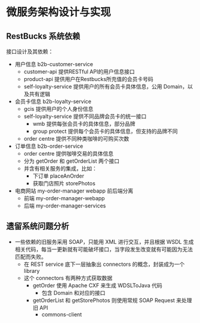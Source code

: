 # 微服务架构设计与实现

## RestBucks 系统依赖

接口设计及其依赖：

- 用户信息 b2b-customer-service
    + customer-api 提供RESTful API的用户信息接口
    + product-api 提供用户在Restbucks所充值的会员卡号码
    + self-loyalty-service 提供用户的所有会员卡具体信息，公用 Domain，以及共有逻辑
- 会员卡信息 b2b-loyalty-service
    + gcis 提供用户的个人身份信息
    + self-loyalty-service 提供不同品牌会员卡的统一接口
        * wmb 提供每张会员卡的具体信息，部分品牌
        * group protect 提供每个会员卡的具体信息，但支持的品牌不同
    + order centre 提供不同种类咖啡的可购买次数
- 订单信息 b2b-order-service
    + order centre 提供咖啡交易的具体信息
    + 分为 getOrder 和 getOrderList 两个接口
    + 并含有相关服务的集成，比如：
        * 下订单 placeAnOrder
        * 获取门店照片 storePhotos
- 电商网站 my-order-manager webapp 前后端分离
    + 前端 my-order-manager-webapp
    + 后端 my-order-manager-services

## 遗留系统问题分析

- 一些依赖的旧服务采用 SOAP，只能用 XML 进行交互，并且根据 WSDL 生成相关代码，每当一更新就有可能破坏接口，当字段发生改变就有可能因为无法匹配而失败。
    + 在 REST service 底下一层抽象出 connectors 的概念，封装成为一个 library
    + 这个 connectors 有两种方式获取数据
        * getOrder 使用 Apache CXF 来生成 WDSLToJava 代码
            - 包含 Domain 和对应的接口
        * getOrderList 和 getStorePhotos 则使用常规 SOAP Request 来处理旧 API
            - commons-client


